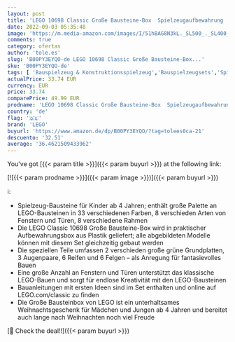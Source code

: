 ```yaml
---
layout: post
title: 'LEGO 10698 Classic Große Bausteine-Box  Spielzeugaufbewahrung  lustige  Bunte Spielzeug-Bausteine'
date: 2022-09-03 05:35:48
image: 'https://m.media-amazon.com/images/I/51hBAG8N3kL._SL500_._SL400_.jpg'
comments: true
category: ofertas
author: 'tole.es'
slug: 'B00PY3EYQO-de LEGO 10698 Classic Große Bausteine-Box...'
sku: 'B00PY3EYQO-de'
tags: [ 'Bauspielzeug & Konstruktionsspielzeug','Bauspielzeugsets','Spielzeug','lego','🇩🇪', ]
actualPrice: 33.74 EUR
currency: EUR
price: 33.74
comparePrice: 49.99 EUR
prodname: 'LEGO 10698 Classic Große Bausteine-Box  Spielzeugaufbewahrung  lustige  Bunte Spielzeug-Bausteine'
country: 'de'
flag: '🇩🇪'
brand: 'LEGO'
buyurl: 'https://www.amazon.de/dp/B00PY3EYQO/?tag=tolees0ca-21'
descuento: '32.51'
average: '36.4621509433962'
---
```


You've got [{{< param title >}}]({{< param buyurl >}}) at the following link:

[![{{< param prodname >}}]({{< param image >}})]({{< param buyurl >}})

ℹ️:

- Spielzeug-Bausteine für Kinder ab 4 Jahren; enthält große Palette an LEGO-Bausteinen in 33 verschiedenen Farben, 8 verschieden Arten von Fenstern und Türen, 8 verschiedene Rahmen
- Die LEGO Classic 10698 Große Bausteine-Box wird in praktischer Aufbewahrungsbox aus Plastik geliefert; alle abgebildeten Modelle können mit diesem Set gleichzeitig gebaut werden
- Die speziellen Teile umfassen 2 verschieden große grüne Grundplatten, 3 Augenpaare, 6 Reifen und 6 Felgen – als Anregung für fantasievolles Bauen
- Eine große Anzahl an Fenstern und Türen unterstützt das klassische LEGO-Bauen und sorgt für endlose Kreativität mit den LEGO-Bausteinen
- Bauanleitungen mit ersten Ideen sind im Set enthalten und online auf LEGO.com/classic zu finden
- Die Große Bausteinbox von LEGO ist ein unterhaltsames Weihnachtsgeschenk für Mädchen und Jungen ab 4 Jahren und bereitet auch lange nach Weihnachten noch viel Freude

[🛒 Check the deal!!]({{< param buyurl >}})
